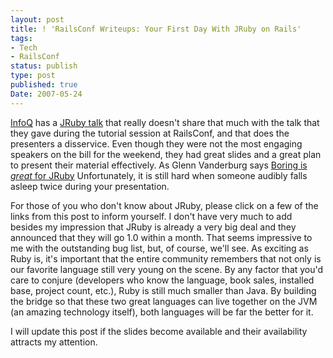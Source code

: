 ```yaml
---
layout: post
title: ! 'RailsConf Writeups: Your First Day With JRuby on Rails'
tags:
- Tech
- RailsConf
status: publish
type: post
published: true
Date: 2007-05-24
---
```


[InfoQ](http://www.infoq.com/) has a [JRuby talk](http://www.infoq.com/presentations/JRuby) that really doesn't share that much with the talk that they gave during the tutorial session at RailsConf, and that does the presenters a disservice.  Even though they were not the most engaging speakers on the bill for the weekend, they had great slides and a great plan to present their material effectively.  As Glenn Vanderburg says [Boring is *great* for JRuby](https://vanderburg.org/blog/2007/05/21/railsconf07_highlights.html) Unfortunately, it is still hard when someone audibly falls asleep twice during your presentation.


For those of you who don't know about JRuby, please click on a few of the links from this post to inform yourself.  I don't have very much to add besides my impression that JRuby is already a very big deal and they announced that they will go 1.0 within a month.  That seems impressive to me with the outstanding bug list, but, of course, we'll see.  As exciting as Ruby is, it's important that the entire community remembers that not only is our favorite language still very young on the scene.  By any factor that you'd care to conjure (developers who know the language, book sales, installed base, project count, etc.), Ruby is still much smaller than Java.  By building the bridge so that these two great languages can live together on the <span class="caps">JVM</span> (an amazing technology itself), both languages will be far the better for it.


I will update this post if the slides become available and their availability attracts my attention.
